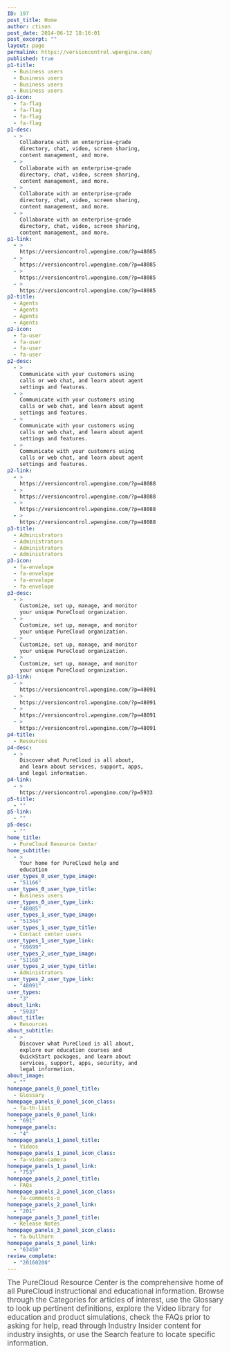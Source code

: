 ```yaml
---
ID: 197
post_title: Home
author: ctison
post_date: 2014-06-12 18:16:01
post_excerpt: ""
layout: page
permalink: https://versioncontrol.wpengine.com/
published: true
p1-title:
  - Business users
  - Business users
  - Business users
  - Business users
p1-icon:
  - fa-flag
  - fa-flag
  - fa-flag
  - fa-flag
p1-desc:
  - >
    Collaborate with an enterprise-grade
    directory, chat, video, screen sharing,
    content management, and more.
  - >
    Collaborate with an enterprise-grade
    directory, chat, video, screen sharing,
    content management, and more.
  - >
    Collaborate with an enterprise-grade
    directory, chat, video, screen sharing,
    content management, and more.
  - >
    Collaborate with an enterprise-grade
    directory, chat, video, screen sharing,
    content management, and more.
p1-link:
  - >
    https://versioncontrol.wpengine.com/?p=48085
  - >
    https://versioncontrol.wpengine.com/?p=48085
  - >
    https://versioncontrol.wpengine.com/?p=48085
  - >
    https://versioncontrol.wpengine.com/?p=48085
p2-title:
  - Agents
  - Agents
  - Agents
  - Agents
p2-icon:
  - fa-user
  - fa-user
  - fa-user
  - fa-user
p2-desc:
  - >
    Communicate with your customers using
    calls or web chat, and learn about agent
    settings and features.
  - >
    Communicate with your customers using
    calls or web chat, and learn about agent
    settings and features.
  - >
    Communicate with your customers using
    calls or web chat, and learn about agent
    settings and features.
  - >
    Communicate with your customers using
    calls or web chat, and learn about agent
    settings and features.
p2-link:
  - >
    https://versioncontrol.wpengine.com/?p=48088
  - >
    https://versioncontrol.wpengine.com/?p=48088
  - >
    https://versioncontrol.wpengine.com/?p=48088
  - >
    https://versioncontrol.wpengine.com/?p=48088
p3-title:
  - Administrators
  - Administrators
  - Administrators
  - Administrators
p3-icon:
  - fa-envelope
  - fa-envelope
  - fa-envelope
  - fa-envelope
p3-desc:
  - >
    Customize, set up, manage, and monitor
    your unique PureCloud organization.
  - >
    Customize, set up, manage, and monitor
    your unique PureCloud organization.
  - >
    Customize, set up, manage, and monitor
    your unique PureCloud organization.
  - >
    Customize, set up, manage, and monitor
    your unique PureCloud organization.
p3-link:
  - >
    https://versioncontrol.wpengine.com/?p=48091
  - >
    https://versioncontrol.wpengine.com/?p=48091
  - >
    https://versioncontrol.wpengine.com/?p=48091
  - >
    https://versioncontrol.wpengine.com/?p=48091
p4-title:
  - Resources
p4-desc:
  - >
    Discover what PureCloud is all about,
    and learn about services, support, apps,
    and legal information.
p4-link:
  - >
    https://versioncontrol.wpengine.com/?p=5933
p5-title:
  - ""
p5-link:
  - ""
p5-desc:
  - ""
home_title:
  - PureCloud Resource Center
home_subtitle:
  - >
    Your home for PureCloud help and
    education
user_types_0_user_type_image:
  - "51166"
user_types_0_user_type_title:
  - Business users
user_types_0_user_type_link:
  - "48085"
user_types_1_user_type_image:
  - "51344"
user_types_1_user_type_title:
  - Contact center users
user_types_1_user_type_link:
  - "69699"
user_types_2_user_type_image:
  - "51168"
user_types_2_user_type_title:
  - Administrators
user_types_2_user_type_link:
  - "48091"
user_types:
  - "3"
about_link:
  - "5933"
about_title:
  - Resources
about_subtitle:
  - >
    Discover what PureCloud is all about,
    explore our education courses and
    QuickStart packages, and learn about
    services, support, apps, security, and
    legal information.
about_image:
  - ""
homepage_panels_0_panel_title:
  - Glossary
homepage_panels_0_panel_icon_class:
  - fa-th-list
homepage_panels_0_panel_link:
  - "691"
homepage_panels:
  - "4"
homepage_panels_1_panel_title:
  - Videos
homepage_panels_1_panel_icon_class:
  - fa-video-camera
homepage_panels_1_panel_link:
  - "753"
homepage_panels_2_panel_title:
  - FAQs
homepage_panels_2_panel_icon_class:
  - fa-comments-o
homepage_panels_2_panel_link:
  - "201"
homepage_panels_3_panel_title:
  - Release Notes
homepage_panels_3_panel_icon_class:
  - fa-bullhorn
homepage_panels_3_panel_link:
  - "63450"
review_complete:
  - "20160208"
---
```

<p><span style="color: #4b4b4b; font-size: 1.2em;">The PureCloud Resource Center is the comprehensive home of all PureCloud instructional and educational information. Browse through the Categories for articles of interest, use the Glossary to look up pertinent definitions, explore the Video library for education and product simulations, check the FAQs prior to asking for help, read through Industry Insider content for industry insights, or use the Search feature to locate specific information.</span></p>